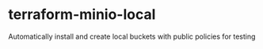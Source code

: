 # terraform-minio-local

Automatically install and create local buckets with public policies for testing
